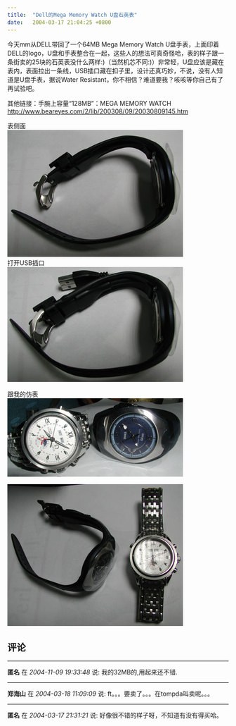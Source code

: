 ```yaml
---
title:  "Dell的Mega Memory Watch U盘石英表"
date:   2004-03-17 21:04:25 +0800
---
```


今天mm从DELL带回了一个64MB Mega Memory Watch U盘手表，上面印着DELL的logo，U盘和手表整合在一起，这些人的想法可真奇怪哈，表的样子跟一条街卖的25块的石英表没什么两样:)（当然机芯不同:)）非常轻，U盘应该是藏在表内，表面拉出一条线，USB插口藏在扣子里，设计还真巧妙，不说，没有人知道是U盘手表，据说Water Resistant，你不相信？难道要我？咳咳等你自己有了再试验吧。  

其他链接：手腕上容量“128MB”：MEGA MEMORY WATCH http://www.beareyes.com/2/lib/200308/09/20030809145.htm

表侧面  
![](/images/2011/dellwatch/1.jpg)  
打开USB插口  
![](/images/2011/dellwatch/2.jpg)  

跟我的仿表  
![](/images/2011/dellwatch/compare.jpg)  

![](/images/2011/dellwatch/compare2.jpg)  


## 评论

*****
**匿名** 在 *2004-11-09 19:33:48* 说: 我的32MB的,用起来还不错.

*****
**郑海山** 在 *2004-03-18 11:09:09* 说: ft。。。要卖了。。。在tompda叫卖呢。。。

*****
**匿名** 在 *2004-03-17 21:31:21* 说: 好像很不错的样子呀，不知道有没有得买哈。

